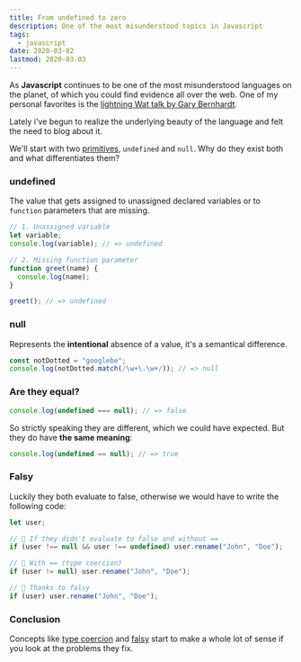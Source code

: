 ```yaml
---
title: From undefined to zero
description: One of the most misunderstood topics in Javascript
tags:
  - javascript
date: 2020-03-02
lastmod: 2020-03-03
---
```


As **Javascript** continues to be one of the most misunderstood languages on the planet, of which you could find evidence all over the web. One of my personal favorites is the [lightning Wat talk by Gary Bernhardt](https://www.destroyallsoftware.com/talks/wat).

Lately i've begun to realize the underlying beauty of the language and felt the need to blog about it.

We'll start with two [primitives](https://developer.mozilla.org/en-US/docs/Glossary/Primitive), `undefined` and `null`. Why do they exist both and what differentiates them?

### undefined

The value that gets assigned to unassigned declared variables or to `function` parameters that are missing.

```javascript
// 1. Unassigned variable
let variable;
console.log(variable); // => undefined

// 2. Missing function parameter
function greet(name) {
  console.log(name);
}

greet(); // => undefined
```

### null

Represents the **intentional** absence of a value, it's a semantical difference.

```javascript
const notDotted = "googlebe";
console.log(notDotted.match(/\w+\.\w+/)); // => null
```

### Are they equal?

```js
console.log(undefined === null); // => false
```

So strictly speaking they are different, which we could have expected. But they do have **the same meaning**:

```javascript
console.log(undefined == null); // => true
```

### Falsy

Luckily they both evaluate to false, otherwise we would have to write the following code:

```javascript
let user;

// 💩 If they didn't evaluate to false and without ==
if (user !== null && user !== undefined) user.rename("John", "Doe");

// 💪 With == (type coercion)
if (user != null) user.rename("John", "Doe");

// 🙏 Thanks to falsy
if (user) user.rename("John", "Doe");
```

### Conclusion

Concepts like [type coercion](https://developer.mozilla.org/nl/docs/Glossary/Type_coercion) and [falsy](https://developer.mozilla.org/nl/docs/Glossary/Falsy) start to make a whole lot of sense if you look at the problems they fix.
